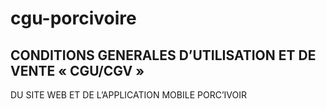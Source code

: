 # cgu-porcivoire

## CONDITIONS GENERALES D’UTILISATION  ET DE VENTE « CGU/CGV »
DU SITE WEB ET DE L’APPLICATION MOBILE PORC’IVOIR
